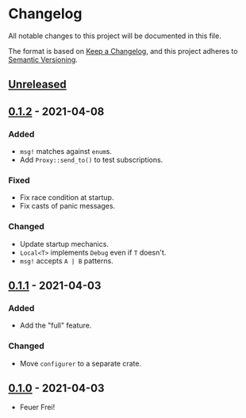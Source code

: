 # Changelog
All notable changes to this project will be documented in this file.

The format is based on [Keep a Changelog](https://keepachangelog.com/en/1.0.0/),
and this project adheres to [Semantic Versioning](https://semver.org/spec/v2.0.0.html).


## [Unreleased]

## [0.1.2] - 2021-04-08
### Added
- `msg!` matches against `enum`s.
- Add `Proxy::send_to()` to test subscriptions.

### Fixed
- Fix race condition at startup.
- Fix casts of panic messages.

### Changed
- Update startup mechanics.
- `Local<T>` implements `Debug` even if `T` doesn't.
- `msg!` accepts `A | B` patterns.

## [0.1.1] - 2021-04-03
### Added
- Add the "full" feature.

### Changed
- Move `configurer` to a separate crate.

## [0.1.0] - 2021-04-03
- Feuer Frei!


[unreleased]: https://github.com/olivierlacan/keep-a-changelog/compare/elfo-0.1.2...HEAD
[0.1.2]: https://github.com/olivierlacan/keep-a-changelog/compare/elfo-0.1.1...elfo-0.1.2
[0.1.1]: https://github.com/olivierlacan/keep-a-changelog/compare/elfo-0.1.0...elfo-0.1.1
[0.1.0]: https://github.com/olivierlacan/keep-a-changelog/releases/tag/elfo-0.1.0
